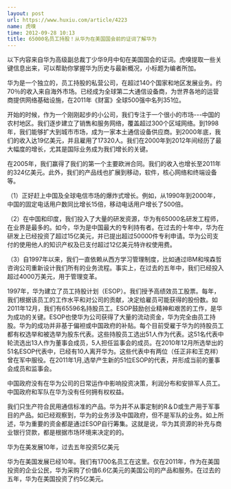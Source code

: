 ```yaml
---
layout: post
url: https://www.huxiu.com/article/4223
name: 虎嗅
time: 2012-09-28 10:13
title: 65000名员工持股！从华为在美国国会前的证词了解华为
---
```

以下内容来自华为高级副总裁丁少华9月中旬在美国国会的证词。虎嗅提取一些关键信息出来，可以帮助你掌握华为历史与最新概况，小标题为编者所加。

华为是一个独立的，员工持股的私营公司，在超过140个国家和地区发展业务。约70％的收入来自海外市场。已经成为全球第二大通信设备商，为世界各地的运营商提供网络基础设施，在2011年《财富》全球500强中名列351位。

开始的时候，作为一个刚刚起步的小公司，我们专注于一个很小的市场---中国的农村地区。我们逐步建立了销售和服务网络，覆盖超过300个区域网络。到1998年，我们能够扩大到城市市场，成为一家本土通信设备供应商。到2000年底，我们的收入达19亿美元，并且雇用了17320人。我们在2000年到2012年间经历了最大幅度的增长，尤其是国际业务成为我们增长的关键。

在2005年，我们赢得了我们的第一个主要欧洲合同。我们的收入也增长至2011年的324亿美元。此外，我们的产品线也扩展到移动，软件，核心网络和终端设备等。

（1）正好赶上中国及全球电信市场的爆炸式增长。例如，从1990年到2000年，中国的固定电话用户数同比增长15倍，移动电话用户增长了500倍。

（2）在中国和印度，我们投入了大量的研发资源，华为有65000名研发工程师，在业界是最多的。如今，华为是中国最大的专利持有者。在过去的十年中，华为在研发上已经投资了超过15亿美元，并已提出超过50000件专利申请。华为公司支付的使用他人的知识产权及已支付超过12亿美元特许权使用费。

（3）自1997年以来，我们一直依赖从西方学习管理制度，比如通过IBM和埃森哲咨询公司重新设计我们所有的业务流程。事实上，在过去的五年中，我们已经投入超过4000万美元，用于管理变革。

1997年，华为建立了员工持股计划（ESOP）。我们授予高绩效员工股票。每年，我们根据该员工的工作水平和对公司的贡献，决定给雇员可能获得的股份数。如2011年12月，我们有65596名持股员工。ESOP鼓励创业精神和艰苦的工作，是华为成功的关键。ESOP也使华为公司获得了大量的流动资金，华为完全由员工持股。华为的成功并非基于偏袒或中国政府的补贴。每个目前受雇于华为的持股员工都有权选举和被选举为股东代表。这些持股员工选出51人作为代表。这51名代表中轮流选出13人作为董事会成员，5人担任监事会的成员。在2010年12月所选举出的51名ESOP代表中，已经有10人离开华为。这些代表中有两位（任正非和王克祥）曾在军中服役。在2011年1月,选举产生新的51位ESOP的代表，并形成当前的董事会成员和监事会。

中国政府没有在华为公司的日常运作中影响投资决策，利润分布和安排军人员工。中国政府和军队在华为没有任何拥有权权益。

我们只生产符合民用通信标准的产品。华为并不从事定制的R＆D或生产用于军事目的产品。如已经观察到，华为的业务涉及中国政府，但不是军队的业务。如上所述，华为重要的资金都是通过ESOP自行筹集。这就是说，华为其资源的补充与商业银行贷款，都是根据市场环境来决定的的。

华为在美发展10年，过去五年投资5亿美元

华为在美国发展已经10年。我们有1700名员工在这里。仅在2011年，作为在美国投资的企业公民，华为采购了价值6.6亿美元的美国公司的产品和服务。在过去的五年，华为在美国投资了约5亿美元。

